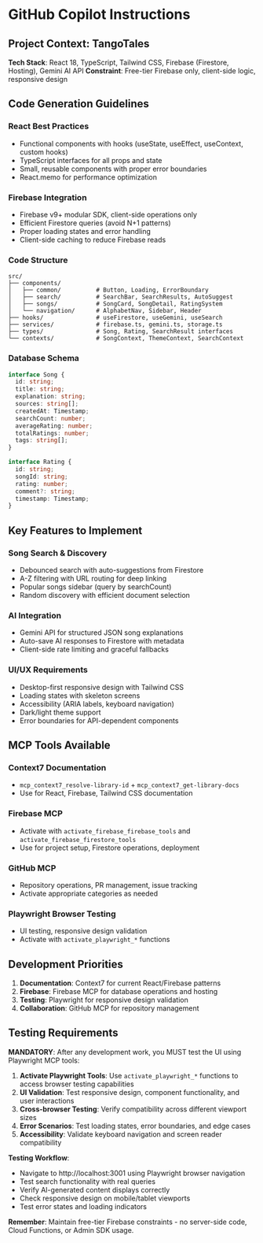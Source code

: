 # GitHub Copilot Instructions

## Project Context: TangoTales

**Tech Stack**: React 18, TypeScript, Tailwind CSS, Firebase (Firestore, Hosting), Gemini AI API
**Constraint**: Free-tier Firebase only, client-side logic, responsive design

## Code Generation Guidelines

### React Best Practices

- Functional components with hooks (useState, useEffect, useContext, custom hooks)
- TypeScript interfaces for all props and state
- Small, reusable components with proper error boundaries
- React.memo for performance optimization

### Firebase Integration

- Firebase v9+ modular SDK, client-side operations only
- Efficient Firestore queries (avoid N+1 patterns)
- Proper loading states and error handling
- Client-side caching to reduce Firebase reads

### Code Structure

```
src/
├── components/
│   ├── common/          # Button, Loading, ErrorBoundary
│   ├── search/          # SearchBar, SearchResults, AutoSuggest
│   ├── songs/           # SongCard, SongDetail, RatingSystem
│   └── navigation/      # AlphabetNav, Sidebar, Header
├── hooks/               # useFirestore, useGemini, useSearch
├── services/            # firebase.ts, gemini.ts, storage.ts
├── types/               # Song, Rating, SearchResult interfaces
└── contexts/            # SongContext, ThemeContext, SearchContext
```

### Database Schema

```typescript
interface Song {
  id: string;
  title: string;
  explanation: string;
  sources: string[];
  createdAt: Timestamp;
  searchCount: number;
  averageRating: number;
  totalRatings: number;
  tags: string[];
}

interface Rating {
  id: string;
  songId: string;
  rating: number;
  comment?: string;
  timestamp: Timestamp;
}
```

## Key Features to Implement

### Song Search & Discovery

- Debounced search with auto-suggestions from Firestore
- A-Z filtering with URL routing for deep linking
- Popular songs sidebar (query by searchCount)
- Random discovery with efficient document selection

### AI Integration

- Gemini API for structured JSON song explanations
- Auto-save AI responses to Firestore with metadata
- Client-side rate limiting and graceful fallbacks

### UI/UX Requirements

- Desktop-first responsive design with Tailwind CSS
- Loading states with skeleton screens
- Accessibility (ARIA labels, keyboard navigation)
- Dark/light theme support
- Error boundaries for API-dependent components

## MCP Tools Available

### Context7 Documentation

- `mcp_context7_resolve-library-id` + `mcp_context7_get-library-docs`
- Use for React, Firebase, Tailwind CSS documentation

### Firebase MCP

- Activate with `activate_firebase_firebase_tools` and `activate_firebase_firestore_tools`
- Use for project setup, Firestore operations, deployment

### GitHub MCP

- Repository operations, PR management, issue tracking
- Activate appropriate categories as needed

### Playwright Browser Testing

- UI testing, responsive design validation
- Activate with `activate_playwright_*` functions

## Development Priorities

1. **Documentation**: Context7 for current React/Firebase patterns
2. **Firebase**: Firebase MCP for database operations and hosting
3. **Testing**: Playwright for responsive design validation
4. **Collaboration**: GitHub MCP for repository management

## Testing Requirements

**MANDATORY**: After any development work, you MUST test the UI using Playwright MCP tools:

1. **Activate Playwright Tools**: Use `activate_playwright_*` functions to access browser testing capabilities
2. **UI Validation**: Test responsive design, component functionality, and user interactions
3. **Cross-browser Testing**: Verify compatibility across different viewport sizes
4. **Error Scenarios**: Test loading states, error boundaries, and edge cases
5. **Accessibility**: Validate keyboard navigation and screen reader compatibility

**Testing Workflow**:
- Navigate to http://localhost:3001 using Playwright browser navigation
- Test search functionality with real queries
- Verify AI-generated content displays correctly
- Check responsive design on mobile/tablet viewports
- Test error states and loading indicators

**Remember**: Maintain free-tier Firebase constraints - no server-side code, Cloud Functions, or Admin SDK usage.
